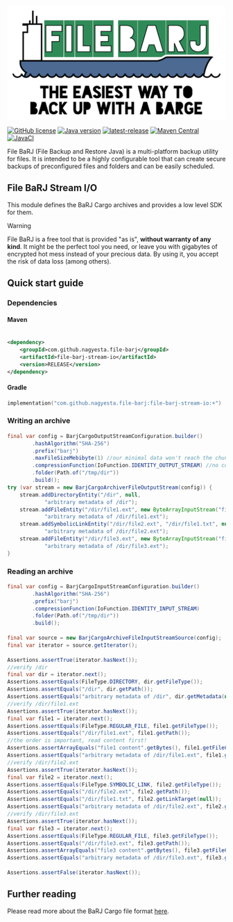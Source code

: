 ![FileBarj](../.github/assets/FileBarJ-logo-512.png)

[![GitHub license](https://img.shields.io/github/license/nagyesta/file-barj?color=informational)](https://raw.githubusercontent.com/nagyesta/file-barj/main/LICENSE)
[![Java version](https://img.shields.io/badge/Java%20version-17-yellow?logo=java)](https://img.shields.io/badge/Java%20version-17-yellow?logo=java)
[![latest-release](https://img.shields.io/github/v/tag/nagyesta/file-barj?color=blue&logo=git&label=releases&sort=semver)](https://github.com/nagyesta/file-barj/releases)
[![Maven Central](https://img.shields.io/maven-central/v/com.github.nagyesta.file-barj/file-barj-app?logo=apache-maven)](https://search.maven.org/search?q=com.github.nagyesta.file-barj)
[![JavaCI](https://img.shields.io/github/actions/workflow/status/nagyesta/file-barj/gradle.yml?logo=github&branch=main)](https://github.com/nagyesta/file-barj/actions/workflows/gradle.yml)

File BaRJ (File Backup and Restore Java) is a multi-platform backup utility for files. It is intended to be a highly configurable tool
that can create secure backups of preconfigured files and folders and can be easily scheduled.

## File BaRJ Stream I/O

This module defines the BaRJ Cargo archives and provides a low level SDK for them.

> [!WARNING]
> File BaRJ is a free tool that is provided "as is", **without warranty of any kind**. It might be the perfect tool you need, or leave you
> with gigabytes of encrypted hot mess instead of your precious data. By using it, you accept the risk of data loss (among others).

## Quick start guide

### Dependencies

#### Maven

```xml

<dependency>
    <groupId>com.github.nagyesta.file-barj</groupId>
    <artifactId>file-barj-stream-io</artifactId>
    <version>RELEASE</version>
</dependency>
```

#### Gradle

```kotlin
implementation("com.github.nagyesta.file-barj:file-barj-stream-io:+")
```

### Writing an archive

```java
final var config = BarjCargoOutputStreamConfiguration.builder()
        .hashAlgorithm("SHA-256")
        .prefix("barj")
        .maxFileSizeMebibyte(1) //our minimal data won't reach the chunk limit
        .compressionFunction(IoFunction.IDENTITY_OUTPUT_STREAM) //no compression to see the content
        .folder(Path.of("/tmp/dir"))
        .build();
try (var stream = new BarjCargoArchiverFileOutputStream(config)) {
    stream.addDirectoryEntity("/dir", null,
            "arbitrary metadata of /dir");
    stream.addFileEntity("/dir/file1.ext", new ByteArrayInputStream("file1 content".getBytes()), null,
            "arbitrary metadata of /dir/file1.ext");
    stream.addSymbolicLinkEntity("/dir/file2.ext", "/dir/file1.txt", null,
            "arbitrary metadata of /dir/file2.ext");
    stream.addFileEntity("/dir/file3.ext", new ByteArrayInputStream("file3 content".getBytes()), null,
            "arbitrary metadata of /dir/file3.ext");
}
```

### Reading an archive

```java
final var config = BarjCargoInputStreamConfiguration.builder()
        .hashAlgorithm("SHA-256")
        .prefix("barj")
        .compressionFunction(IoFunction.IDENTITY_INPUT_STREAM)
        .folder(Path.of("/tmp/dir"))
        .build();

final var source = new BarjCargoArchiveFileInputStreamSource(config);
final var iterator = source.getIterator();

Assertions.assertTrue(iterator.hasNext());
//verify /dir
final var dir = iterator.next();
Assertions.assertEquals(FileType.DIRECTORY, dir.getFileType());
Assertions.assertEquals("/dir", dir.getPath());
Assertions.assertEquals("arbitrary metadata of /dir", dir.getMetadata(null));
//verify /dir/file1.ext
Assertions.assertTrue(iterator.hasNext());
final var file1 = iterator.next();
Assertions.assertEquals(FileType.REGULAR_FILE, file1.getFileType());
Assertions.assertEquals("/dir/file1.ext", file1.getPath());
//the order is important, read content first!
Assertions.assertArrayEquals("file1 content".getBytes(), file1.getFileContent(null).readAllBytes());
Assertions.assertEquals("arbitrary metadata of /dir/file1.ext", file1.getMetadata(null));
//verify /dir/file2.ext
Assertions.assertTrue(iterator.hasNext());
final var file2 = iterator.next();
Assertions.assertEquals(FileType.SYMBOLIC_LINK, file2.getFileType());
Assertions.assertEquals("/dir/file2.ext", file2.getPath());
Assertions.assertEquals("/dir/file1.txt", file2.getLinkTarget(null));
Assertions.assertEquals("arbitrary metadata of /dir/file2.ext", file2.getMetadata(null));
//verify /dir/file3.ext
Assertions.assertTrue(iterator.hasNext());
final var file3 = iterator.next();
Assertions.assertEquals(FileType.REGULAR_FILE, file3.getFileType());
Assertions.assertEquals("/dir/file3.ext", file3.getPath());
Assertions.assertArrayEquals("file3 content".getBytes(), file3.getFileContent(null).readAllBytes());
Assertions.assertEquals("arbitrary metadata of /dir/file3.ext", file3.getMetadata(null));

Assertions.assertFalse(iterator.hasNext());
```

## Further reading

Please read more about the BaRJ Cargo file format [here](https://github.com/nagyesta/file-barj/wiki/About-the-BaRJ-Cargo-format).
